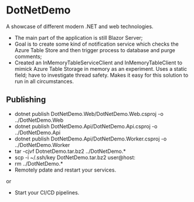 # DotNetDemo

A showcase of different modern .NET and web technologies.

* The main part of the application is still Blazor Server;
* Goal is to create some kind of notification service which checks the Azure Table Store and then trigger process to database and purge comments;
* Created an InMemoryTableServiceClient and InMemoryTableClient to mimick Azure Table Storage in memory as an experiment. Uses a static field; have to investigate thread safety. Makes it easy for this solution to run in all circumstances.

## Publishing

* dotnet publish DotNetDemo.Web/DotNetDemo.Web.csproj -o ../DotNetDemo.Web
* dotnet publish DotNetDemo.Api/DotNetDemo.Api.csproj -o ../DotNetDemo.Api
* dotnet publish DotNetDemo.Api/DotNetDemo.Worker.csproj -o ../DotNetDemo.Worker
* tar -cjvf DotnetDemo.tar.bz2 ../DotNetDemo.*
* scp -i ~/.ssh/key DotNetDemo.tar.bz2 user@host:
* rm ../DotNetDemo.*
* Remotely pdate and restart your services.

or

* Start your CI/CD pipelines.

